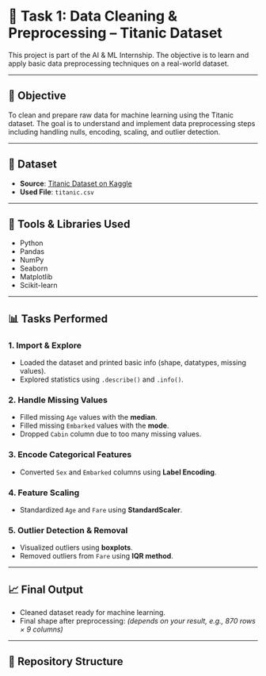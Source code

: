 # 🚢 Task 1: Data Cleaning & Preprocessing – Titanic Dataset

This project is part of the AI & ML Internship. The objective is to learn and apply basic data preprocessing techniques on a real-world dataset.

---

## 🧠 Objective

To clean and prepare raw data for machine learning using the Titanic dataset. The goal is to understand and implement data preprocessing steps including handling nulls, encoding, scaling, and outlier detection.

---

## 📁 Dataset

- **Source**: [Titanic Dataset on Kaggle](https://www.kaggle.com/datasets/yasserh/titanic-dataset)
- **Used File**: `titanic.csv`

---

## 🔧 Tools & Libraries Used

- Python
- Pandas
- NumPy
- Seaborn
- Matplotlib
- Scikit-learn

---

## 📊 Tasks Performed

### 1. Import & Explore
- Loaded the dataset and printed basic info (shape, datatypes, missing values).
- Explored statistics using `.describe()` and `.info()`.

### 2. Handle Missing Values
- Filled missing `Age` values with the **median**.
- Filled missing `Embarked` values with the **mode**.
- Dropped `Cabin` column due to too many missing values.

### 3. Encode Categorical Features
- Converted `Sex` and `Embarked` columns using **Label Encoding**.

### 4. Feature Scaling
- Standardized `Age` and `Fare` using **StandardScaler**.

### 5. Outlier Detection & Removal
- Visualized outliers using **boxplots**.
- Removed outliers from `Fare` using **IQR method**.

---

## 📈 Final Output

- Cleaned dataset ready for machine learning.
- Final shape after preprocessing: *(depends on your result, e.g., 870 rows × 9 columns)*

---

## 📂 Repository Structure

